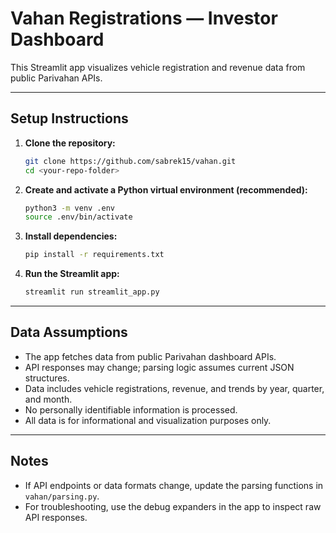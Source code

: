 # Vahan Registrations — Investor Dashboard

This Streamlit app visualizes vehicle registration and revenue data from public Parivahan APIs.

---

## Setup Instructions

1. **Clone the repository:**
   ```bash
   git clone https://github.com/sabrek15/vahan.git
   cd <your-repo-folder>
   ```

2. **Create and activate a Python virtual environment (recommended):**
   ```bash
   python3 -m venv .env
   source .env/bin/activate
   ```

3. **Install dependencies:**
   ```bash
   pip install -r requirements.txt
   ```

4. **Run the Streamlit app:**
   ```bash
   streamlit run streamlit_app.py
   ```

---

## Data Assumptions

- The app fetches data from public Parivahan dashboard APIs.
- API responses may change; parsing logic assumes current JSON structures.
- Data includes vehicle registrations, revenue, and trends by year, quarter, and month.
- No personally identifiable information is processed.
- All data is for informational and visualization purposes only.

---

## Notes

- If API endpoints or data formats change, update the parsing functions in `vahan/parsing.py`.
- For troubleshooting, use the debug expanders in the app to inspect raw API responses.